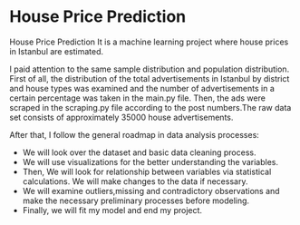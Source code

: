 # House Price Prediction
House Price Prediction
It is a machine learning project where house prices in Istanbul are estimated.

I paid attention to the same sample distribution and population distribution. First of all, the distribution of the total advertisements in Istanbul by district and house types was examined and the number of advertisements in a certain percentage was taken in the main.py file. Then, the ads were scraped in the scraping.py file according to the post numbers.The raw data set consists of approximately 35000 house advertisements.

After that, I follow the general roadmap in data analysis processes:

- We will look over the dataset and basic data cleaning process.
- We will use visualizations for the better understanding the variables.
- Then, We will look for relationship between variables via statistical calculations. We will make changes to the data if necessary.
- We will examine outliers,missing and contradictory observations and make the necessary preliminary processes before modeling.
- Finally, we will fit my model and end my project.
